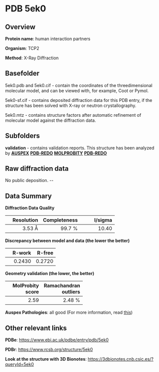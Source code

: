 # PDB 5ek0

## Overview

**Protein name**: human interaction partners

**Organism**: TCP2

**Method**: X-Ray Diffraction

## Basefolder

5ek0.pdb and 5ek0.cif - contain the coordinates of the threedimensional molecular model, and can be viewed with, for example, Coot or Pymol.

5ek0-sf.cif - contains deposited diffraction data for this PDB entry, if the structure has been solved with X-ray or neutron crystallography.

5ek0.mtz - contains structure factors after automatic refinement of molecular model against the diffraction data.

## Subfolders





**validation** - contains validation reports. This structure has been analyzed by [**AUSPEX**](https://github.com/thorn-lab/coronavirus_structural_task_force/tree/master/pdb/human_interaction_partners/TCP2/5ek0/validation/auspex) [**PDB-REDO**](https://github.com/thorn-lab/coronavirus_structural_task_force/tree/master/pdb/human_interaction_partners/TCP2/5ek0/validation/pdb-redo) [**MOLPROBITY**](https://github.com/thorn-lab/coronavirus_structural_task_force/tree/master/pdb/human_interaction_partners/TCP2/5ek0/validation/molprobity) [**PDB-REDO**](https://github.com/thorn-lab/coronavirus_structural_task_force/blob/master/pdb/human_interaction_partners/TCP2/5ek0/validation/Xtriage_output.log) 

## Raw diffraction data

No public deposition. --<br> 

## Data Summary
**Diffraction Data Quality**

|   | Resolution | Completeness| I/sigma |
|---|-------------:|----------------:|--------------:|
|   |3.53 Å|99.7  %|<img width=50/>10.40|

**Discrepancy between model and data (the lower the better)**

|   | **R-work**| **R-free**   
|---|-------------:|----------------:|           
||  0.2430|  0.2720|

**Geometry validation (the lower, the better)**

|   |**MolProbity<br>score**| **Ramachandran<br>outliers** 
|---|-------------:|----------------:|
||  2.59|  2.48 %|

**Auspex Pathologies**: all good (For more information, read [this](https://github.com/thorn-lab/coronavirus_structural_task_force/blob/master/pdb/human_interaction_partners/TCP2/5ek0/validation/auspex/5ek0_auspex_comments.txt))

 



## Other relevant links 
**PDBe**:  https://www.ebi.ac.uk/pdbe/entry/pdb/5ek0
 
**PDBr**: https://www.rcsb.org/structure/5ek0 

**Look at the structure with 3D Bionotes**: https://3dbionotes.cnb.csic.es/?queryId=5ek0

